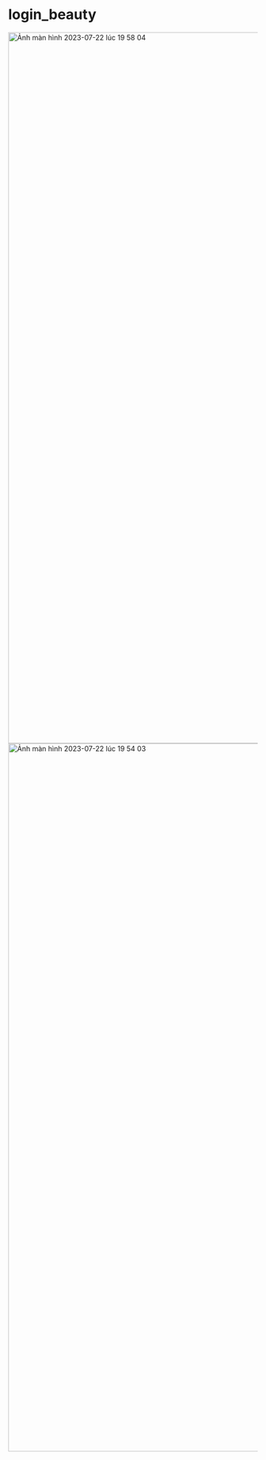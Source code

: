# login_beauty
<img width="1437" alt="Ảnh màn hình 2023-07-22 lúc 19 58 04" src="https://github.com/NguyenThuong02/login_beauty/assets/129138917/9b2dac39-7de4-4bb1-bf3b-b33026ad44bd">


<img width="1431" alt="Ảnh màn hình 2023-07-22 lúc 19 54 03" src="https://github.com/NguyenThuong02/login_beauty/assets/129138917/732ec5bb-2373-43f7-970c-9f73b695739c">
